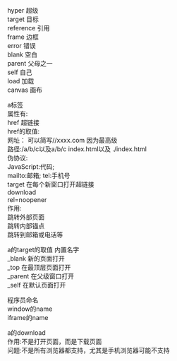 hyper 超级  
target 目标  
reference 引用  
frame 边框  
error 错误  
blank 空白  
parent 父母之一  
self 自己  
load 加载  
canvas 画布  
  
a标签  
属性有:    
href 超链接   
href的取值:   
网址： 可以简写//xxxx.com 因为最高级  
路径:/a/b/c以及a/b/c index.html以及 ./index.html  
伪协议:  
JavaScript:代码;  
mailto:邮箱;
tel:手机号  
target 在每个新窗口打开超链接   
download  
rel=noopener  
作用:  
跳转外部页面  
跳转内部锚点  
跳转到邮箱或电话等
  
a的target的取值
内置名字  
_blank 新的页面打开   
_top  在最顶层页面打开  
_parent 在父级窗口打开   
_self  在默认页面打开  
  
程序员命名  
window的name  
iframe的name  
    
a的download  
作用:不是打开页面，而是下载页面  
问题:不是所有浏览器都支持，尤其是手机浏览器可能不支持  
